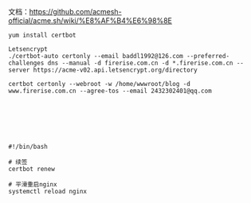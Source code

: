 文档：https://github.com/acmesh-official/acme.sh/wiki/%E8%AF%B4%E6%98%8E

```
yum install certbot

Letsencrypt
./certbot-auto certonly --email baddl1992@126.com --preferred-challenges dns --manual -d firerise.com.cn -d *.firerise.com.cn --server https://acme-v02.api.letsencrypt.org/directory

certbot certonly --webroot -w /home/wwwroot/blog -d www.firerise.com.cn --agree-tos --email 2432302401@qq.com







#!/bin/bash

# 续签
certbot renew

# 平滑重启nginx
systemctl reload nginx
```